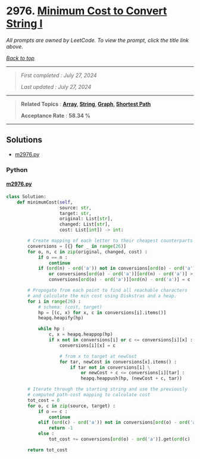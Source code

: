 # 2976. [Minimum Cost to Convert String I](<https://leetcode.com/problems/minimum-cost-to-convert-string-i>)

*All prompts are owned by LeetCode. To view the prompt, click the title link above.*

*[Back to top](<../README.md>)*

------

> *First completed : July 27, 2024*
>
> *Last updated : July 27, 2024*

------

> **Related Topics** : **[Array](<by_topic/Array.md>), [String](<by_topic/String.md>), [Graph](<by_topic/Graph.md>), [Shortest Path](<by_topic/Shortest Path.md>)**
>
> **Acceptance Rate** : **58.34 %**

------

## Solutions

- [m2976.py](<../my-submissions/m2976.py>)
### Python
#### [m2976.py](<../my-submissions/m2976.py>)
```Python
class Solution:
    def minimumCost(self, 
                    source: str, 
                    target: str, 
                    original: List[str], 
                    changed: List[str], 
                    cost: List[int]) -> int:

        # Create mapping of each letter to their cheapest counterparts
        conversions = [{} for _ in range(26)]
        for o, n, c in zip(original, changed, cost) :
            if o == n :
                continue
            if (ord(n) - ord('a')) not in conversions[ord(o) - ord('a')] \
                or conversions[ord(o) - ord('a')][ord(n) - ord('a')] > c :
                conversions[ord(o) - ord('a')][ord(n) - ord('a')] = c

        # Propogate from each point to find all reachable characters
        # and calculate the min cost using Diskstras and a heap.
        for i in range(26) :
            # schema: (cost, target)
            hp = [(c, x) for x, c in conversions[i].items()]
            heapq.heapify(hp)

            while hp :
                c, x = heapq.heappop(hp)
                if x not in conversions[i] or c <= conversions[i][x] :
                    conversions[i][x] = c

                    # from x to target at newCost
                    for tar, newCost in conversions[x].items() :
                        if tar not in conversions[i] \
                            or newCost + c <= conversions[i][tar] :
                            heapq.heappush(hp, (newCost + c, tar))

        # Iterate through the starting string and use the previously
        # computed path-cost mapping to calculate cost
        tot_cost = 0
        for o, c in zip(source, target) :
            if o == c :
                continue
            elif (ord(c) - ord('a')) not in conversions[ord(o) - ord('a')] :
                return -1
            else :
                tot_cost += conversions[ord(o) - ord('a')].get(ord(c) - ord('a'))

        return tot_cost

```

